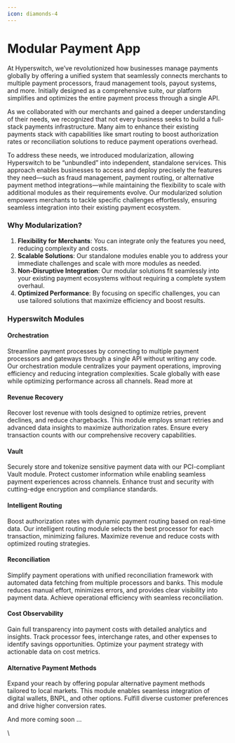 ```yaml
---
icon: diamonds-4
---
```


# Modular Payment App

At Hyperswitch, we’ve revolutionized how businesses manage payments globally by offering a unified system that seamlessly connects merchants to multiple payment processors, fraud management tools, payout systems, and more. Initially designed as a comprehensive suite, our platform simplifies and optimizes the entire payment process through a single API.

As we collaborated with our merchants and gained a deeper understanding of their needs, we recognized that not every business seeks to build a full-stack payments infrastructure. Many aim to enhance their existing payments stack with capabilities like smart routing to boost authorization rates or reconciliation solutions to reduce payment operations overhead.

To address these needs, we introduced modularization, allowing Hyperswitch to be “unbundled” into independent, standalone services. This approach enables businesses to access and deploy precisely the features they need—such as fraud management, payment routing, or alternative payment method integrations—while maintaining the flexibility to scale with additional modules as their requirements evolve. Our modularized solution empowers merchants to tackle specific challenges effortlessly, ensuring seamless integration into their existing payment ecosystem.

### Why Modularization?

1. **Flexibility for Merchants**: You can integrate only the features you need, reducing complexity and costs.
2. **Scalable Solutions**: Our standalone modules enable you to address your immediate challenges and scale with more modules as needed.
3. **Non-Disruptive Integration**: Our modular solutions fit seamlessly into your existing payment ecosystems without requiring a complete system overhaul.
4. **Optimized Performance**: By focusing on specific challenges, you can use tailored solutions that maximize efficiency and boost results.

### Hyperswitch Modules

#### Orchestration

Streamline payment processes by connecting to multiple payment processors and gateways through a single API without writing any code. Our orchestration module centralizes your payment operations, improving efficiency and reducing integration complexities. Scale globally with ease while optimizing performance across all channels. Read more at&#x20;

#### **Revenue Recovery**

Recover lost revenue with tools designed to optimize retries, prevent declines, and reduce chargebacks. This module employs smart retries and advanced data insights to maximize authorization rates. Ensure every transaction counts with our comprehensive recovery capabilities.

#### Vault

Securely store and tokenize sensitive payment data with our PCI-compliant Vault module. Protect customer information while enabling seamless payment experiences across channels. Enhance trust and security with cutting-edge encryption and compliance standards.

#### Intelligent Routing

Boost authorization rates with dynamic payment routing based on real-time data. Our intelligent routing module selects the best processor for each transaction, minimizing failures. Maximize revenue and reduce costs with optimized routing strategies.

#### Reconciliation

Simplify payment operations with unified reconciliation framework with automated data fetching from multiple processors and banks. This module reduces manual effort, minimizes errors, and provides clear visibility into payment data. Achieve operational efficiency with seamless reconciliation.

#### Cost Observability

Gain full transparency into payment costs with detailed analytics and insights. Track processor fees, interchange rates, and other expenses to identify savings opportunities. Optimize your payment strategy with actionable data on cost metrics.

#### Alternative Payment Methods

Expand your reach by offering popular alternative payment methods tailored to local markets. This module enables seamless integration of digital wallets, BNPL, and other options. Fulfill diverse customer preferences and drive higher conversion rates.

And more coming soon ...

\
